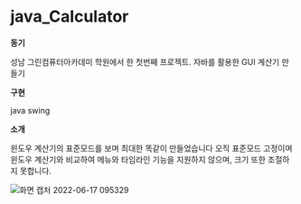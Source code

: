 # java_Calculator

**동기**

성남 그린컴퓨터아카데미 학원에서 한 첫번째 프로젝트.
자바를 활용한 GUI 계산기 만들기


**구현**

java swing 


**소개**

윈도우 계산기의 표준모드를 보며 최대한 똑같이 만들었습니다
오직 표준모드 고정이며 윈도우 계산기와 비교하여 메뉴와 타임라인 기능을 지원하지 않으며, 크기 또한 조절하지 못합니다.



![화면 캡처 2022-06-17 095329](https://user-images.githubusercontent.com/59419591/174201143-ff484cad-8181-4317-acad-3215559eed21.png)
